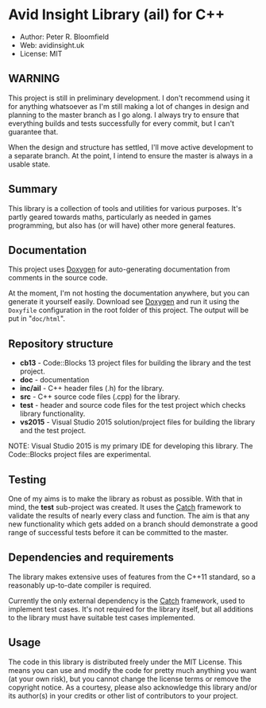 # Avid Insight Library (ail) for C++

 * Author:  Peter R. Bloomfield
 * Web:     avidinsight.uk
 * License: MIT

## WARNING

This project is still in preliminary development. I don't recommend using it for anything whatsoever as I'm still making a lot of changes in design and planning to the master branch as I go along. I always try to ensure that everything builds and tests successfully for every commit, but I can't guarantee that.

When the design and structure has settled, I'll move active development to a separate branch. At the point, I intend to ensure the master is always in a usable state.


## Summary

This library is a collection of tools and utilities for various purposes. It's partly geared towards maths, particularly as needed in games programming, but also has (or will have) other more general features.


## Documentation
This project uses [Doxygen][1] for auto-generating documentation from comments in the source code.

At the moment, I'm not hosting the documentation anywhere, but you can generate it yourself easily. Download see [Doxygen][1] and run it using the `Doxyfile` configuration in the root folder of this project. The output will be put in "`doc/html`".


## Repository structure

 * **cb13** - Code::Blocks 13 project files for building the library and the test project.
 * **doc** - documentation
 * **inc/ail** - C++ header files (.h) for the library.
 * **src** - C++ source code files (.cpp) for the library.
 * **test** - header and source code files for the test project which checks library functionality.
 * **vs2015** - Visual Studio 2015 solution/project files for building the library and the test project.
 
NOTE: Visual Studio 2015 is my primary IDE for developing this library. The Code::Blocks project files are experimental.
 
 
## Testing

One of my aims is to make the library as robust as possible. With that in mind, the **test** sub-project was created. It uses the [Catch][2] framework to validate the results of nearly every class and function. The aim is that any new functionality which gets added on a branch should demonstrate a good range of successful tests before it can be committed to the master.
 

## Dependencies and requirements

The library makes extensive uses of features from the C++11 standard, so a reasonably up-to-date compiler is required.

Currently the only external dependency is the [Catch][2] framework, used to implement test cases. It's not required for the library itself, but all additions to the library must have suitable test cases implemented.


## Usage

The code in this library is distributed freely under the MIT License. This means you can use and modify the code for pretty much anything you want (at your own risk), but you cannot change the license terms or remove the copyright notice. As a courtesy, please also acknowledge this library and/or its author(s) in your credits or other list of contributors to your project.

[1]: https://github.com/doxygen/doxygen
[2]: https://github.com/philsquared/Catch
